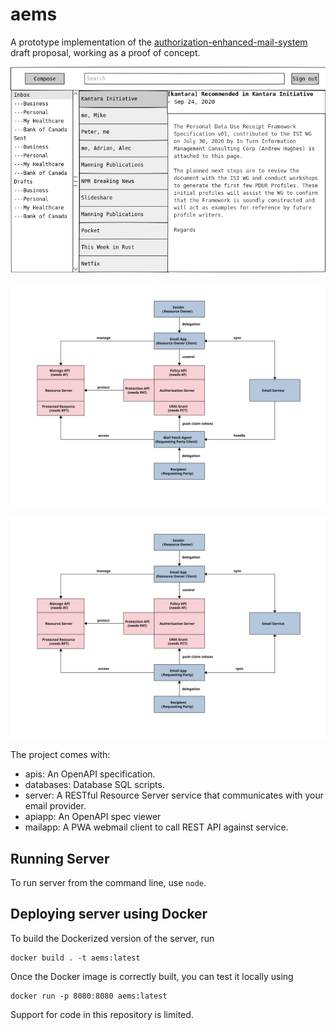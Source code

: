 # aems
A prototype implementation of the [authorization-enhanced-mail-system][1] draft proposal, working as a proof of concept.

![GUI](./docs/images/gui.png)

![Flow 1](./docs/images/flow-1.svg)

![Flow 2](./docs/images/flow-2.svg)

The project comes with:

* apis: An  OpenAPI specification.
* databases: Database SQL scripts.
* server: A RESTful Resource Server service that communicates with your email provider.
* apiapp: An OpenAPI spec viewer
* mailapp: A PWA webmail client to call REST API against service.

## Running Server

To run server from the command line, use `node`.

## Deploying server using Docker

To build the Dockerized version of the server, run

```
docker build . -t aems:latest
```

Once the Docker image is correctly built, you can test it locally using

```
docker run -p 8080:8080 aems:latest
```

Support for code in this repository is limited.

[1]: https://github.com/uma-email/proposal
